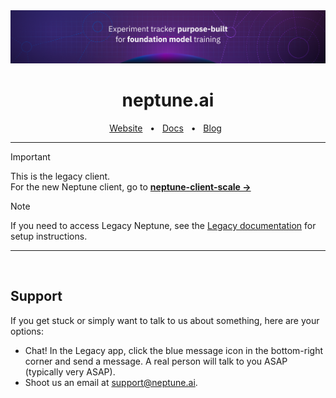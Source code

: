 <div align="center">
    <img src="https://raw.githubusercontent.com/neptune-ai/neptune-client/assets/readme/Github-cover-022025.png" width="1500" />
 <h1>neptune.ai</h1>
</div>

<div align="center">
  <a href="https://neptune.ai/">Website</a>
  <span>&nbsp;&nbsp;•&nbsp;&nbsp;</span>
  <a href="https://docs-beta.neptune.ai/">Docs</a>
  <span>&nbsp;&nbsp;•&nbsp;&nbsp;</span>
  <a href="https://neptune.ai/blog">Blog</a>
&nbsp;
  <hr />
</div>

> [!IMPORTANT]
> This is the legacy client.<br/>
> For the new Neptune client, go to **[neptune-client-scale &rarr;][client]**

> [!NOTE]
> If you need to access Legacy Neptune, see the [Legacy documentation][legacy-setup] for setup instructions.
<hr />

&nbsp;
## Support

If you get stuck or simply want to talk to us about something, here are your options:
* Chat! In the Legacy app, click the blue message icon in the bottom-right corner and send a message. A real person will talk to you ASAP (typically very ASAP).
* Shoot us an email at [support@neptune.ai](mailto:support@neptune.ai).
&nbsp;


[client]: https://github.com/neptune-ai/neptune-client-scale
[legacy-setup]: https://docs-legacy.neptune.ai/setup
